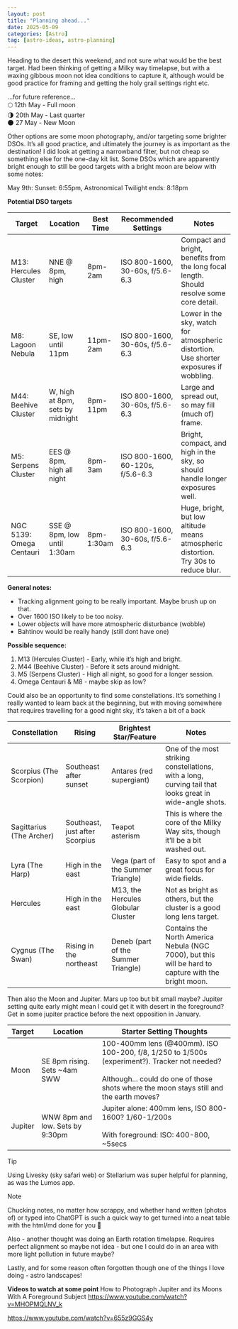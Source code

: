 ```yaml
---
layout: post
title: "Planning ahead..."
date: 2025-05-09
categories: [Astro]
tag: [astro-ideas, astro-planning]
---
```


Heading to the desert this weekend, and not sure what would be the best target.  Had been thinking of getting a Milky way timelapse, but with a waxing gibbous moon not idea conditions to capture it, although would be good practice for framing and getting the holy grail settings right etc.

…for future reference… <br>
&#x1F315; 12th May - Full moon <br>
&#x1F317; 20th May - Last quarter <br>
&#x1F311; 27 May - New Moon <br>

Other options are some moon photography, and/or targeting some brighter DSOs.  It’s all good practice, and ultimately the journey is as important as the destination!  I did look at getting a narrowband filter, but not cheap so something else for the one-day kit list.  Some DSOs which are apparently bright enough to still be good targets with a bright moon are below with some notes:

May 9th: Sunset: 6:55pm, Astronomical Twilight ends: 8:18pm

**Potential DSO targets**
<table class="responsive-table">
  <thead>
    <tr>
      <th>Target</th>
      <th>Location</th>
      <th>Best Time</th>
      <th>Recommended Settings</th>
      <th>Notes</th>
    </tr>
  </thead>
  <tbody>
    <tr>
      <td data-label="Target">M13: Hercules Cluster</td>
      <td data-label="Location">NNE @ 8pm, high</td>
      <td data-label="Best Time">8pm-2am</td>
      <td data-label="Recommended Settings">ISO 800-1600, 30-60s, f/5.6-6.3</td>
      <td data-label="Notes">Compact and bright, benefits from the long focal length. Should resolve some core detail.</td>
    </tr>
    <tr>
      <td data-label="Target">M8: Lagoon Nebula</td>
      <td data-label="Location">SE, low until 11pm</td>
      <td data-label="Best Time">11pm-2am</td>
      <td data-label="Recommended Settings">ISO 800-1600, 30-60s, f/5.6-6.3</td>
      <td data-label="Notes">Lower in the sky, watch for atmospheric distortion. Use shorter exposures if wobbling.</td>
    </tr>
    <tr>
      <td data-label="Target">M44: Beehive Cluster</td>
      <td data-label="Location">W, high at 8pm, sets by midnight</td>
      <td data-label="Best Time">8pm-11pm</td>
      <td data-label="Recommended Settings">ISO 800-1600, 30-60s, f/5.6-6.3</td>
      <td data-label="Notes">Large and spread out, so may fill (much of) frame.</td>
    </tr>
    <tr>
      <td data-label="Target">M5: Serpens Cluster</td>
      <td data-label="Location">EES @ 8pm, high all night</td>
      <td data-label="Best Time">8pm-3am</td>
      <td data-label="Recommended Settings">ISO 800-1600, 60-120s, f/5.6-6.3</td>
      <td data-label="Notes">Bright, compact, and high in the sky, so should handle longer exposures well.</td>
    </tr>
    <tr>
      <td data-label="Target">NGC 5139: Omega Centauri</td>
      <td data-label="Location">SSE @ 8pm, low until 1:30am</td>
      <td data-label="Best Time">8pm-1:30am</td>
      <td data-label="Recommended Settings">ISO 800-1600, 30-60s, f/5.6-6.3</td>
      <td data-label="Notes">Huge, bright, but low altitude means atmospheric distortion. Try 30s to reduce blur.</td>
    </tr>
  </tbody>
</table>


**General notes:**
* Tracking alignment going to be really important.  Maybe brush up on that.  
* Over 1600 ISO likely to be too noisy.
* Lower objects will have more atmospheric disturbance (wobble)
* Bahtinov would be really handy (still dont have one)

**Possible sequence:**
1. M13 (Hercules Cluster) - Early, while it’s high and bright.
2. M44 (Beehive Cluster) - Before it sets around midnight.
3. M5 (Serpens Cluster) - High all night, so good for a longer session.
4. Omega Centauri & M8 - maybe skip as low?

Could also be an opportunity to find some constellations.  It’s something I really wanted to learn back at the beginning, but with moving somewhere that requires travelling for a good night sky, it’s taken a bit of a back 

<table class="responsive-table">
  <thead>
    <tr>
      <th>Constellation</th>
      <th>Rising</th>
      <th>Brightest Star/Feature</th>
      <th>Notes</th>
    </tr>
  </thead>
  <tbody>
    <tr>
      <td data-label="Constellation">Scorpius (The Scorpion)</td>
      <td data-label="Rising">Southeast after sunset</td>
      <td data-label="Brightest Star/Feature">Antares (red supergiant)</td>
      <td data-label="Notes">One of the most striking constellations, with a long, curving tail that looks great in wide-angle shots.</td>
    </tr>
    <tr>
      <td data-label="Constellation">Sagittarius (The Archer)</td>
      <td data-label="Rising">Southeast, just after Scorpius</td>
      <td data-label="Brightest Star/Feature">Teapot asterism</td>
      <td data-label="Notes">This is where the core of the Milky Way sits, though it’ll be a bit washed out.</td>
    </tr>
    <tr>
      <td data-label="Constellation">Lyra (The Harp)</td>
      <td data-label="Rising">High in the east</td>
      <td data-label="Brightest Star/Feature">Vega (part of the Summer Triangle)</td>
      <td data-label="Notes">Easy to spot and a great focus for wide fields.</td>
    </tr>
    <tr>
      <td data-label="Constellation">Hercules</td>
      <td data-label="Rising">High in the east</td>
      <td data-label="Brightest Star/Feature">M13, the Hercules Globular Cluster</td>
      <td data-label="Notes">Not as bright as others, but the cluster is a good long lens target.</td>
    </tr>
    <tr>
      <td data-label="Constellation">Cygnus (The Swan)</td>
      <td data-label="Rising">Rising in the northeast</td>
      <td data-label="Brightest Star/Feature">Deneb (part of the Summer Triangle)</td>
      <td data-label="Notes">Contains the North America Nebula (NGC 7000), but this will be hard to capture with the bright moon.</td>
    </tr>
  </tbody>
</table>
 
Then also the Moon and Jupiter.  Mars up too but bit small maybe?  Jupiter setting quite early might mean I could get it with desert in the foreground?  Get in some jupiter practice before the next opposition in January.  

<table class="responsive-table">
  <thead>
    <tr>
      <th>Target</th>
      <th>Location</th>
      <th>Starter Setting Thoughts</th>
    </tr>
  </thead>
  <tbody>
    <tr>
      <td data-label="Target">Moon</td>
      <td data-label="Location">SE 8pm rising. Sets ~4am SWW</td>
      <td data-label="Starter Setting Thoughts">100-400mm lens (@400mm). ISO 100-200, f/8, 1/250 to 1/500s (experiment?). Tracker not needed?<br><br>Although... could do one of those shots where the moon stays still and the earth moves?</td>
    </tr>
    <tr>
      <td data-label="Target">Jupiter</td>
      <td data-label="Location">WNW 8pm and low. Sets by 9:30pm</td>
      <td data-label="Starter Setting Thoughts">Jupiter alone: 400mm lens, ISO 800-1600? 1/60-1/200s<br><br>With foreground: ISO: 400-800, ~5secs</td>
    </tr>
  </tbody>
</table>

> [!TIP]
> Using Livesky (sky safari web) or Stellarium was super helpful for planning, as was the Lumos app.  

> [!NOTE]
> Chucking notes, no matter how scrappy, and whether hand written (photos of) or typed into ChatGPT is such a quick way to get turned into a neat table with the html/md done for you 🙂

Also - another thought was doing an Earth rotation timelapse.  Requires perfect alignment so maybe not idea - but one I could do in an area with more light pollution in future maybe?

Lastly, and for some reason often forgotten though one of the things I love doing - astro landscapes!

**Videos to watch at some point**
How to Photograph Jupiter and its Moons With A Foreground Subject
https://www.youtube.com/watch?v=MHOPMQLNV_k

https://www.youtube.com/watch?v=655z9GGS4y


